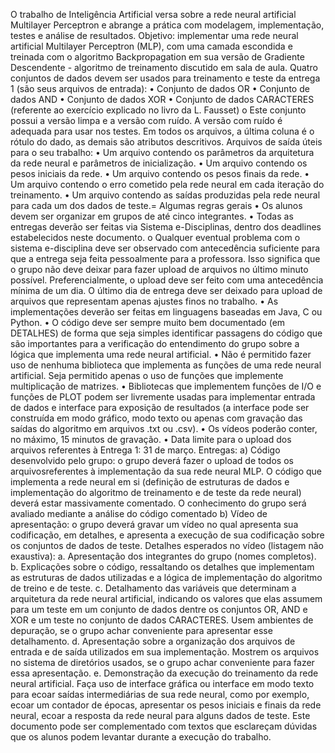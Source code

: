 O trabalho de Inteligência Artificial versa sobre a rede neural artificial Multilayer Perceptron e abrange a prática
com modelagem, implementação, testes e análise de resultados.
Objetivo: implementar uma rede neural artificial Multilayer Perceptron (MLP), com uma camada escondida e
treinada com o algoritmo Backpropagation em sua versão de Gradiente Descendente - algoritmo de
treinamento discutido em sala de aula.
Quatro conjuntos de dados devem ser usados para treinamento e teste da entrega 1 (são seus arquivos de
entrada):
• Conjunto de dados OR
• Conjunto de dados AND
• Conjunto de dados XOR
• Conjunto de dados CARACTERES (referente ao exercício explicado no livro da L. Fausset)
o Este conjunto possui a versão limpa e a versão com ruído. A versão com ruído é
adequada para usar nos testes.
Em todos os arquivos, a última coluna é o rótulo do dado, as demais são atributos descritivos.
Arquivos de saída úteis para o seu trabalho:
• Um arquivo contendo os parâmetros da arquitetura da rede neural e parâmetros de
inicialização.
• Um arquivo contendo os pesos iniciais da rede.
• Um arquivo contendo os pesos finais da rede.
• Um arquivo contendo o erro cometido pela rede neural em cada iteração do treinamento.
• Um arquivo contendo as saídas produzidas pela rede neural para cada um dos dados de teste.=
Algumas regras gerais
• Os alunos devem ser organizar em grupos de até cinco integrantes.
• Todas as entregas deverão ser feitas via Sistema e-Disciplinas, dentro dos deadlines
estabelecidos neste documento.
o Qualquer eventual problema com o sistema e-disciplina deve ser observado com
antecedência suficiente para que a entrega seja feita pessoalmente para a professora.
Isso significa que o grupo não deve deixar para fazer upload de arquivos no último
minuto possível. Preferencialmente, o upload deve ser feito com uma antecedência
mínima de um dia. O último dia de entrega deve ser deixado para upload de arquivos
que representam apenas ajustes finos no trabalho.
• As implementações deverão ser feitas em linguagens baseadas em Java, C ou Python.
• O código deve ser sempre muito bem documentado (em DETALHES) de forma que seja simples
identificar passagens do código que são importantes para a verificação do entendimento do
grupo sobre a lógica que implementa uma rede neural artificial.
• Não é permitido fazer uso de nenhuma biblioteca que implementa as funções de uma rede
neural artificial. Seja permitido apenas o uso de funções que implemente multiplicação de
matrizes. 
• Bibliotecas que implementem funções de I/O e funções de PLOT podem ser livremente usadas
para implementar entrada de dados e interface para exposição de resultados (a interface pode
ser construída em modo gráfico, modo texto ou apenas com gravação das saídas do algoritmo
em arquivos .txt ou .csv).
• Os vídeos poderão conter, no máximo, 15 minutos de gravação.
• Data limite para o upload dos arquivos referentes à Entrega 1: 31 de março.
Entregas:
a) Código desenvolvido pelo grupo: o grupo deverá fazer o upload de todos os arquivosreferentes
à implementação da sua rede neural MLP. O código que implementa a rede neural em si
(definição de estruturas de dados e implementação do algoritmo de treinamento e de teste da
rede neural) deverá estar massivamente comentado. O conhecimento do grupo será avaliado
mediante a análise do código comentado
b) Vídeo de apresentação: o grupo deverá gravar um vídeo no qual apresenta sua codificação, em
detalhes, e apresenta a execução de sua codificação sobre os conjuntos de dados de teste.
Detalhes esperados no vídeo (listagem não exaustiva):
a. Apresentação dos integrantes do grupo (nomes completos).
b. Explicações sobre o código, ressaltando os detalhes que implementam as estruturas de
dados utilizadas e a lógica de implementação do algoritmo de treino e de teste.
c. Detalhamento das variáveis que determinam a arquitetura da rede neural artificial,
indicando os valores que elas assumem para um teste em um conjunto de dados dentre
os conjuntos OR, AND e XOR e um teste no conjunto de dados CARACTERES. Usem
ambientes de depuração, se o grupo achar conveniente para apresentar esse
detalhamento.
d. Apresentação sobre a organização dos arquivos de entrada e de saída utilizados em sua
implementação. Mostrem os arquivos no sistema de diretórios usados, se o grupo
achar conveniente para fazer essa apresentação.
e. Demonstração da execução do treinamento da rede neural artificial. Faça uso de
interface gráfica ou interface em modo texto para ecoar saídas intermediárias de sua
rede neural, como por exemplo, ecoar um contador de épocas, apresentar os pesos
iniciais e finais da rede neural, ecoar a resposta da rede neural para alguns dados de
teste.
Este documento pode ser complementado com textos que esclareçam dúvidas que os alunos podem levantar
durante a execução do trabalho. 
